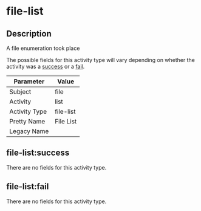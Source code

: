 file-list
=========

Description
-----------
A file enumeration took place

The possible fields for this activity type will vary depending on whether the activity was a [success](#file-listsuccess) or a [fail](#file-listfail).

| Parameter     | Value     |
| ------------- | --------- |
| Subject       | file      |
| Activity      | list      |
| Activity Type | file-list |
| Pretty Name   | File List |
| Legacy Name   |           |

file-list:success
-----------------

There are no fields for this activity type.


file-list:fail
--------------

There are no fields for this activity type.
